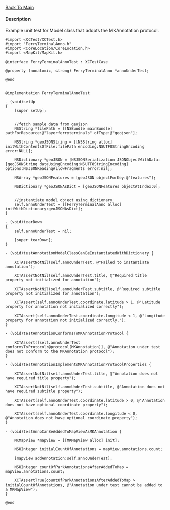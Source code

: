 [Back To Main](https://github.com/ccabanero/ios-unit-testing-patterns)

#### Description
Example unit test for Model class that adopts the MKAnnotation protocol.
	
	#import <XCTest/XCTest.h>
	#import "FerryTerminalAnno.h"
	#import <CoreLocation/CoreLocation.h>
	#import <MapKit/MapKit.h>
	
	@interface FerryTerminalAnnoTest : XCTestCase
	
	@property (nonatomic, strong) FerryTerminalAnno *annoUnderTest;
	
	@end
	
	
	@implementation FerryTerminalAnnoTest
	
	- (void)setUp
	{
	    [super setUp];
	    
	    
	    //fetch sample data from geojson
	    NSString *filePath = [[NSBundle mainBundle] pathForResource:@"layerferryterminals" ofType:@"geojson"];
	    
	    NSString *geoJSONString = [[NSString alloc] initWithContentsOfFile:filePath encoding:NSUTF8StringEncoding error:NULL];
	    
	    NSDictionary *geoJSON = [NSJSONSerialization JSONObjectWithData:[geoJSONString dataUsingEncoding:NSUTF8StringEncoding] options:NSJSONReadingAllowFragments error:nil];
	    
	    NSArray *geoJSONFeatures = [geoJSON objectForKey:@"features"];
	    
	    NSDictionary *geoJSONAsDict = [geoJSONFeatures objectAtIndex:0];
	    
	    
	    //instantiate model object using dictionary
	    self.annoUnderTest = [[FerryTerminalAnno alloc] initWithDictionary:geoJSONAsDict];
	}
	
	- (void)tearDown
	{
	    self.annoUnderTest = nil;
	    
	    [super tearDown];
	}
	
	- (void)testAnnotationModelClassCanBeInstantiatedWithDictionary {
	    
	    XCTAssertNotNil(self.annoUnderTest, @"Failed to instantiate annotation");
	    
	    XCTAssertNotNil(self.annoUnderTest.title, @"Required title property not initialized for annotation");
	    
	    XCTAssertNotNil(self.annoUnderTest.subtitle, @"Required subtitle property not initialized for annotation");
	    
	    XCTAssert(self.annoUnderTest.coordinate.latitude > 1, @"Latitude property for annotation not initialized correctly");
	    
	    XCTAssert(self.annoUnderTest.coordinate.longitude < 1, @"Longitude property for annotation not initialized correctly.");
	}
	
	- (void)testAnnotationConformsToMKAnnotationProtocol {
	    
	    XCTAssert([self.annoUnderTest conformsToProtocol:@protocol(MKAnnotation)], @"Annotation under test does not conform to the MKAnnotation protocol");
	}
	
	- (void)testAnnotationImplementsMKAnnotationProtocolProperties {
	    
	    XCTAssertNotNil(self.annoUnderTest.title, @"Annotation does not have required title property");
	    
	    XCTAssertNotNil(self.annoUnderTest.subtitle, @"Annotation does not have required subtitle property");
	    
	    XCTAssert(self.annoUnderTest.coordinate.latitude > 0, @"Annotation does not have optional coordinate property");
	    
	    XCTAssert(self.annoUnderTest.coordinate.longitude < 0, @"Annotation does not have optional coordinate property");
	}
	
	- (void)testAnnoCanBeAddedToMapViewAsMKAnnotation {
	    
	    MKMapView *mapView = [[MKMapView alloc] init];
	    
	    NSUInteger initialCountOfAnnotations = mapView.annotations.count;
	    
	    [mapView addAnnotation:self.annoUnderTest];
	    
	    NSUInteger countOfParkAnnotationsAfterAddedToMap = mapView.annotations.count;
	    
	    XCTAssertTrue(countOfParkAnnotationsAfterAddedToMap > initialCountOfAnnotations, @"Annotation under test cannot be added to a MKMapView");
	}
	
	@end
